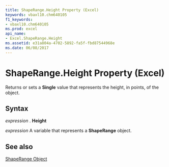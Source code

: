 ```yaml
---
title: ShapeRange.Height Property (Excel)
keywords: vbaxl10.chm640105
f1_keywords:
- vbaxl10.chm640105
ms.prod: excel
api_name:
- Excel.ShapeRange.Height
ms.assetid: e31a804a-4702-5892-fa5f-fbd87544968e
ms.date: 06/08/2017
---
```



# ShapeRange.Height Property (Excel)

Returns or sets a  **Single** value that represents the height, in points, of the object.


## Syntax

 _expression_ . **Height**

 _expression_ A variable that represents a **ShapeRange** object.


## See also


[ShapeRange Object](Excel.ShapeRange.md)

